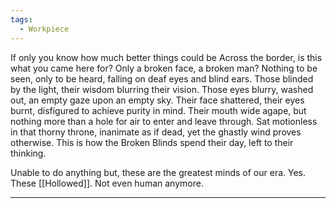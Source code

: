 ```yaml
---
tags:
  - Workpiece
---
```

If only you know how much better things could be
Across the border, is this what you came here for?
Only a broken face, a broken man?
Nothing to be seen, only to be heard, falling on deaf eyes and blind ears.
Those blinded by the light, their wisdom blurring their vision.
Those eyes blurry, washed out, an empty gaze upon an empty sky.
Their face shattered, their eyes burnt, disfigured to achieve purity in mind.
Their mouth wide agape, but nothing more than a hole for air to enter and leave through.
Sat motionless in that thorny throne, inanimate as if dead, yet the ghastly wind proves otherwise.
This is how the Broken Blinds spend their day, left to their thinking.



Unable to do anything but, these are the greatest minds of our era.
Yes. These [[Hollowed]]. Not even human anymore.

---
